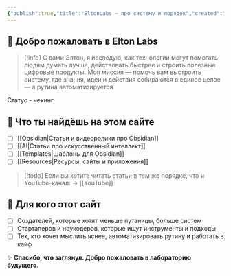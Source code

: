 ```yaml
---
{"publish":true,"title":"EltonLabs — про систему и порядок","created":"2025-07-21T01:33:00.269+03:00","modified":"2025-08-02T13:17:02.481+03:00","cssclasses":""}
---
```



## 👋 Добро пожаловать в **Elton Labs**

>[!info] C вами Элтон, я исследую, как технологии могут помогать людям думать лучше, действовать быстрее и строить полезные цифровые продукты.
>Моя миссия — помочь вам выстроить систему, где знания, идеи и действия собираются в единое целое — а рутина автоматизируется

Статус - чекинг
## 📌 Что ты найдёшь на этом сайте

- [ ] [[Obsidian\|Статьи и видеоролики про Obsidian]]
- [ ] [[AI\|Статьи про искусственный интеллект]]
- [ ] [[Templates\|Шаблоны для Obsidian]]
- [ ] [[Resources\|Ресурсы, сайты и приложения]]

>[!todo] Если вы хотите читать статьи в том же порядке, что и YouTube-канал:
>-> [[YouTube]]

## 🧰 Для кого этот сайт

- [ ] Создателей, которые хотят меньше путаницы, больше систем
- [ ] Стартаперов и ноукодеров, которые ищут инструменты и подходы
- [ ] Тех, кто хочет мыслить яснее, автоматизировать рутину и работать в кайф

✨ **Спасибо, что заглянул. Добро пожаловать в лабораторию будущего.**

